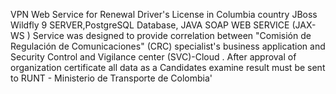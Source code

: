 VPN Web Service for Renewal Driver's License in Columbia country 
JBoss Wildfly 9 SERVER,PostgreSQL Database,
JAVA SOAP WEB SERVICE (JAX-WS )
Service was designed to provide correlation between "Comisión de Regulación de Comunicaciones" (CRC) specialist's business application and
Security Control and Vigilance center (SVC)-Cloud .
After approval of organization certificate all data as a Candidates examine result must be sent to RUNT - Ministerio de Transporte de Colombia'
